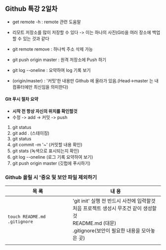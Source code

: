 ## Github 특강 2일차

* get remote -h : remote 관련 도움말

* 리모트 저장소를 많이 저장할 수 있다 -> 이는 하나의 사진(Git)을 여러 장소에 백업할 수 있는 것과 같다
* git remote remove <name> : 하나씩 주소 삭제 가능
* git push origin master : 원격 저장소에 Push 하기
* git log --oneline : 요약하여 log 기록 보기
* (origin/master) : '커밋'한 내용만 Github 에 올라가 있음.(Head->master 는 내 컴퓨터에만 최신임을 의미한다)



#### GIt 푸시 절차 요약

* **시작 전 항상 자신의 위치를 확인할것**
*  수정 -> add -> 커밋 -> push

1. git status
2. git add . (스테이징)
3. git status
4. git commit -m '~' (커밋할 내용 확인)
5. git stats (녹색으로 표시되는지 확인)
6. git log --oneline (로그 기록 요약하여 보기)
7. git push origin master (깃헙에 푸시하기)



### Github 올릴 시 '중요 및 보안 파일 제외하기

| 목    록                         | 내   용                                                      |
| -------------------------------- | ------------------------------------------------------------ |
| ```touch README.md .gitignore``` | 'git init' 실행 전 반드시 사전에  입력할것<br /> 처음 프로젝트 생성시 무조건 같이 생성할 것<br />README.md (대문)<br />.gitignore(보안이 필요한 내용을 모아놓은 곳) |
|                                  |                                                              |

